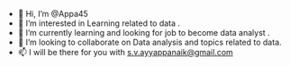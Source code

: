 - 👋 Hi, I’m @Appa45
- 👀 I’m interested in Learning related to data .
- 🌱 I’m currently learning and looking for job to become data analyst . 
- 💞️ I’m looking to collaborate on Data analysis and topics related to data.
- 📫 I will be there for you with s.v.ayyappanaik@gmail.com 

<!---
Appa45/Appa45 is a ✨ special ✨ repository because its `README.md` (this file) appears on your GitHub profile.
You can click the Preview link to take a look at your changes.
--->
